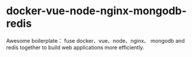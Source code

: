 # docker-vue-node-nginx-mongodb-redis
Awesome  boilerplate： fuse docker、vue、node、nginx、 mongodb and redis together  to build web applications more efficiently.
